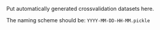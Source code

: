 Put automatically generated crossvalidation datasets here.

The naming scheme should be: `YYYY-MM-DD-HH-MM.pickle`